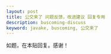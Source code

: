 ```yaml
---
layout: post
title: 公交来了 问题反馈，改进建议 回复专用
description: buscoming-discuss
keyword: javake, buscoming, 公交来了
---
```


如题，在本贴回复。感谢！
